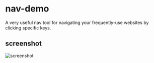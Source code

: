 # nav-demo

A very useful nav tool for navigating your frequently-use websites by clicking specific keys.

## screenshot

![screenshot](./screenshot.png)
